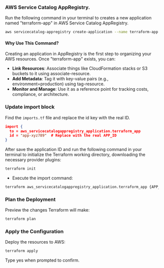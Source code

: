 ### AWS Service Catalog AppRegistry.

Run the following command in your terminal to creates a new application named "terraform-app" in AWS Service Catalog AppRegistry.

``` bash
aws servicecatalog-appregistry create-application --name terraform-app
```

#### Why Use This Command?
Creating an application in AppRegistry is the first step to organizing your AWS resources. Once "terraform-app" exists, you can:

* **Link Resources**: Associate things like CloudFormation stacks or S3 buckets to it using associate-resource.
* **Add Metadata**: Tag it with key-value pairs (e.g., environment=production) using tag-resource.
* **Monitor and Manage**: Use it as a reference point for tracking costs, compliance, or architecture.

### Update import block

Find the `imports.tf` file and replace the id key with the real ID.

``` json
import {
  to = aws_servicecatalogappregistry_application.terraform_app
  id = "app-xyz789"  # Replace with the real APP_ID
}
```

After save the application ID and run the following command in your terminal to initialize the Terraform working directory, downloading the necessary provider plugins:

``` bash
terraform init
```

* Execute the import command:

``` bash
terraform aws_servicecatalogappregistry_application.terraform_app {APP_ID}
```

### Plan the Deployment

Preview the changes Terraform will make:

``` bash
terraform plan
```

### Apply the Configuration

Deploy the resources to AWS:

``` bash
terraform apply
```

Type yes when prompted to confirm.